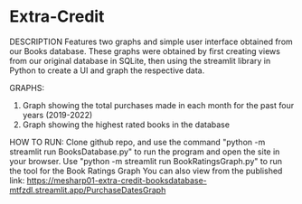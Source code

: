 # Extra-Credit

DESCRIPTION
Features two graphs and simple user interface obtained from our Books database. These graphs were obtained by first creating views from our original database
in SQLite, then using the streamlit library in Python to create a UI and graph the respective data. 

GRAPHS:
1. Graph showing the total purchases made in each month for the past four years (2019-2022)
2. Graph showing the highest rated books in the database

HOW TO RUN: 
Clone github repo, and use the command "python -m streamlit run BooksDatabase.py" to run the program and open the site in your browser. 
Use "python -m streamlit run BookRatingsGraph.py" to run the tool for the Book Ratings Graph
You can also view from the published link: https://mesharp01-extra-credit-booksdatabase-mtfzdl.streamlit.app/PurchaseDatesGraph
